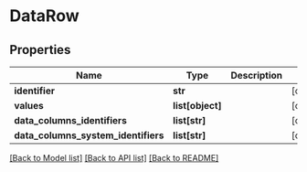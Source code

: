 # DataRow

## Properties
Name | Type | Description | Notes
------------ | ------------- | ------------- | -------------
**identifier** | **str** |  | [optional] 
**values** | **list[object]** |  | [optional] 
**data_columns_identifiers** | **list[str]** |  | [optional] 
**data_columns_system_identifiers** | **list[str]** |  | [optional] 

[[Back to Model list]](../README.md#documentation-for-models) [[Back to API list]](../README.md#documentation-for-api-endpoints) [[Back to README]](../README.md)


